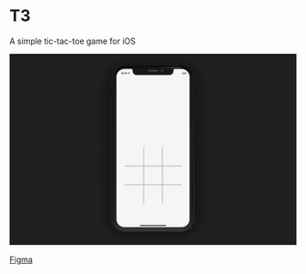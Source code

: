 # T3
A simple tic-tac-toe game for iOS

![](https://raw.githubusercontent.com/Jianan-Li/T3/master/t3.gif)

[Figma](https://www.figma.com/file/0jlrKEiaoLU1eGTS04cpR5EA/T3?node-id=0%3A1)
